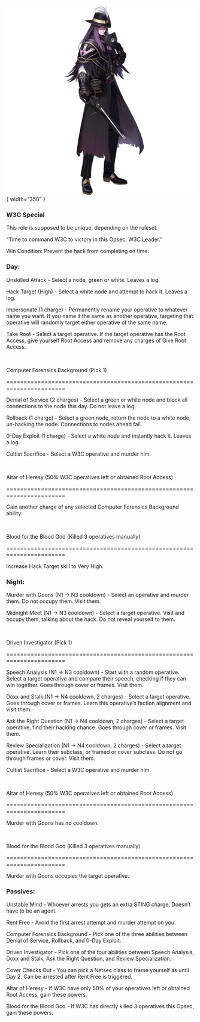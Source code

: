 ![w3cleader.png](Images/w3cleader.png){ width="350" }

### **W3C Special**

This role is supposed to be unique, depending on the ruleset.

“Time to command W3C to victory in this Opsec, W3C Leader.”

Win Condition: Prevent the hack from completing on time.

### **Day:**

Unskilled Attack - Select a node, green or white. Leaves a log.

Hack Target (High) - Select a white node and attempt to hack it. Leaves a log.

Impersonate (1 charge) - Permanently rename your operative to whatever name you want. If you name it the same as another operative, targeting that operative will randomly target either operative of the same name.

Take Root - Select a target operative. If the target operative has the Root Access, give yourself Root Access and remove any charges of Give Root Access.

<br>

Computer Forensics Background (Pick 1)

=======================================================================

Denial of Service (2 charges) - Select a green or white node and block all connections to the node this day. Do not leave a log.

Rollback (1 charge) - Select a green node, return the node to a white node, un-hacking the node. Connections to nodes ahead fail.

0-Day Exploit (1 charge) - Select a white node and instantly hack it. Leaves a log.

Cultist Sacrifice - Select a W3C operative and murder him.

<br>

Altar of Heresy (50% W3C operatives left or obtained Root Access)

=======================================================================

Gain another charge of any selected Computer Forensics Background ability.

<br>

Blood for the Blood God (Killed 3 operatives manually)

=======================================================================

Increase Hack Target skill to Very High.

### **Night:**

Murder with Goons (N1 -> N3 cooldown) - Select an operative and murder them. Do not occupy them. Visit them.

Midnight Meet (N1 -> N3 cooldown) - Select a target operative. Visit and occupy them, talking about the hack. Do not reveal yourself to them.

<br>

Driven Investigator (Pick 1)

=======================================================================

Speech Analysis (N1 -> N3 cooldown) - Start with a random operative. Select a target operative and compare their speech, checking if they can win together. Goes through cover or frames. Visit them.

Doxx and Stalk (N1 -> N4 cooldown, 2 charges) - Select a target operative. Goes through cover or frames. Learn this operative’s faction alignment and visit them.

Ask the Right Question (N1 -> N4 cooldown, 2 charges) - Select a target operative, find their hacking chance. Goes through cover or frames. Visit them.

Review Specialization (N1 -> N4 cooldown, 2 charges) - Select a target operative. Learn their subclass, or framed or cover subclass. Do not go through frames or cover. Visit them.

Cultist Sacrifice - Select a W3C operative and murder him.

<br>

Altar of Heresy (50% W3C operatives left or obtained Root Access)

=======================================================================

Murder with Goons has no cooldown.

<br>

Blood for the Blood God (Killed 3 operatives manually)

=======================================================================

Murder with Goons occupies the target operative.

### **Passives:**

Unstable Mind - Whoever arrests you gets an extra STING charge. Doesn’t have to be an agent.

Rent Free - Avoid the first arrest attempt and murder attempt on you.

Computer Forensics Background - Pick one of the three abilities between Denial of Service, Rollback, and 0-Day Exploit.

Driven Investigator - Pick one of the four abilities between Speech Analysis, Doxx and Stalk, Ask the Right Question, and Review Specialization.

Cover Checks Out - You can pick a Netsec class to frame yourself as until Day 2. Can be arrested after Rent Free is triggered.

Altar of Heresy - If W3C have only 50% of your operatives left or obtained Root Access, gain these powers.

Blood for the Blood God - If W3C has directly killed 3 operatives this Opsec, gain these powers.